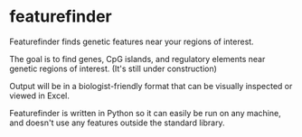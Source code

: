 featurefinder
=============

Featurefinder finds genetic features near your regions of interest.

The goal is to find genes, CpG islands, and regulatory elements near genetic regions of interest.
(It's still under construction)

Output will be in a biologist-friendly format that can be visually inspected or viewed in Excel.

Featurefinder is written in Python so it can easily be run on any machine, and doesn't use any features
outside the standard library.

